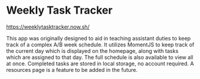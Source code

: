 # Weekly Task Tracker

<https://weeklytasktracker.now.sh/>

This app was originally designed to aid in teaching assistant duties to keep track of a complex A/B week schedule. It utilizes MomentJS to keep track of the current day which is displayed on the homepage, along with tasks which are assigned to that day. The full schedule is also available to view all at once. Completed tasks are stored in local storage, no account required. A resources page is a feature to be added in the future.
